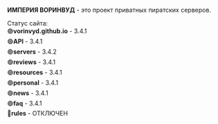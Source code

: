 <b>ИМПЕРИЯ ВОРИНВУД</b> - это проект приватных пиратских серверов.

Статус сайта:
<br>
🟢<b>vorinvyd.github.io</b> - 3.4.1
<br>
🟢<b>API</b> - 3.4.1
<br>
🟢<b>servers</b> - 3.4.2
<br>
🟢<b>reviews</b> - 3.4.1
<br>
🟢<b>resources</b> - 3.4.1
<br>
🟢<b>personal</b> - 3.4.1
<br>
🟢<b>news</b> - 3.4.1
<br>
🟢<b>faq</b> - 3.4.1
<br>
🔴<b>rules</b> - ОТКЛЮЧЕН

